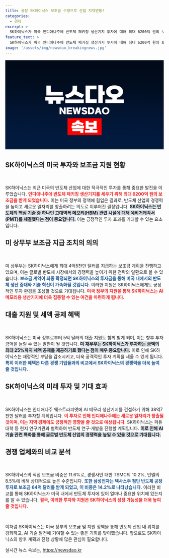 ```yaml
---
title: 공장 SK하이닉스 보조금 수령으로 산업 지각변동!
categories:
  - 경제
excerpt: >
  SK하이닉스가 미국 인디애나주에 반도체 패키징 생산기지 투자에 대해 최대 6200억 원의 보조금을 받습니다! AI 메모리 생산을 위한 새로운 허브를 추구하는 SK하이닉스의 미래가 기대됩니다.
feature_text: >
  SK하이닉스가 미국 인디애나주에 반도체 패키징 생산기지 투자에 대해 최대 6200억 원의 보조금을 받습니다! AI 메모리 생산을 위한 새로운 허브를 추구하는 SK하이닉스의 미래가 기대됩니다.
image: '/assets/img/newsdao_breakingnews.jpg'
---
```


<p><img src="/assets/img/newsdao_breakingnews.jpg" alt="koreaapp 속보" /></p>

<h2 data-ke-size="size26">SK하이닉스의 미국 투자와 보조금 지원 현황</h2>

<p data-ke-size="size16">&nbsp;</p>

<p>SK하이닉스는 최근 미국의 반도체 산업에 대한 적극적인 투자를 통해 중요한 발전을 이루었습니다. <b><span style="color: #ee2323;">인디애나주에 반도체 패키징 생산기지를 세우기 위해 최대 6200억 원의 보조금을 받게 되었습니다.</span></b> 이는 미국 정부의 정책에 힘입은 결과로, 반도체 산업의 경쟁력을 높이고 새로운 일자리를 창출하려는 의도로 이루어진 결정입니다. <b><span style="background-color: #21538527;">SK하이닉스는 반도체의 핵심 기술 중 하나인 고대역폭 메모리(HBM) 관련 시설에 대해 예비거래각서(PMT)를 체결했다는 점이 중요합니다.</span></b> 이는 긍정적인 투자 효과를 기대할 수 있는 요소입니다.</p>

<h2 data-ke-size="size26">미 상무부 보조금 지급 조치의 의의</h2>

<p data-ke-size="size16">&nbsp;</p>

<p>미 상무부는 SK하이닉스에게 최대 4억5천만 달러를 지급하는 보조금 계획을 진행하고 있으며, 이는 글로벌 반도체 시장에서의 경쟁력을 높이기 위한 전략의 일환으로 볼 수 있습니다. <b><span style="color: #1a5490;">보조금 계약이 최종 확정되면 SK하이닉스의 투자금을 통해 미국 내에서의 반도체 생산 증대와 기술 혁신이 가속화될 것입니다.</span></b> 이러한 지원은 SK하이닉스에게도 긍정적인 투자 환경을 조성할 것으로 기대됩니다. <b><span style="color: #ee2323;">미국 정부의 지원을 통해 SK하이닉스는 AI 메모리용 생산기지에 더욱 집중할 수 있는 여건을 마련하게 됩니다.</span></b></p>

<h2 data-ke-size="size26">대출 지원 및 세액 공제 혜택</h2>

<p data-ke-size="size16">&nbsp;</p>

<p>SK하이닉스는 미국 정부로부터 5억 달러의 대출 지원도 함께 받게 되며, 이는 향후 투자금액을 늘릴 수 있는 발판이 될 것입니다. <b><span style="background-color: #21538527;">미 재무부는 SK하이닉스가 투자하는 금액의 최대 25%까지 세액 공제를 제공하기로 했다는 점이 매우 중요합니다.</span></b> 이로 인해 SK하이닉스는 재정적인 부담을 감소시키고, 더욱 공격적인 투자 계획을 세울 수 있게 됩니다. <b><span style="color: #1a5490;">특히 이러한 혜택은 다른 경쟁 기업들과의 비교에서 SK하이닉스의 경쟁력을 더욱 높여 줄 것입니다.</span></b></p>

<h2 data-ke-size="size26">SK하이닉스의 미래 투자 및 기대 효과</h2>

<p data-ke-size="size16">&nbsp;</p>

<p>SK하이닉스는 인디애나주 웨스트라피엣에 AI 메모리 생산기지를 건설하기 위해 38억7천만 달러를 투자할 계획입니다. <b><span style="color: #ee2323;">이 투자로 인해 인디애나주에는 새로운 일자리가 창출될 것이며, 이는 지역 경제에도 긍정적인 영향을 줄 것으로 예상됩니다.</span></b> SK하이닉스는 퍼듀대학 등 현지 연구기관과 협력하여 반도체 연구·개발을 진행할 계획입니다. <b><span style="background-color: #21538527;">이로 인해 AI 기술 관련 특화를 통해 글로벌 반도체 산업의 경쟁력을 높일 수 있을 것으로 기대됩니다.</span></b></p>

<h2 data-ke-size="size26">경쟁 업체와의 비교 분석</h2>

<p data-ke-size="size16">&nbsp;</p>

<p>SK하이닉스의 직접 보조금 비중은 11.6%로, 경쟁사인 대만 TSMC의 10.2%, 인텔의 8.5%에 비해 상대적으로 높은 수준입니다. <b><span style="color: #1a5490;">또한 삼성전자는 텍사스주 첨단 반도체 공장 투자로 보조금 64억 달러를 받게 되었고, 이 비중은 14.2%로 나타났습니다.</span></b> 이러한 비교를 통해 SK하이닉스가 미국 내에서 반도체 투자에 있어 얼마나 중요한 위치에 있는지를 알 수 있습니다. <b><span style="color: #ee2323;">결국, 이러한 투자와 지원은 SK하이닉스의 성장 가능성을 더욱 높여 줄 것입니다.</span></b></p>

<p data-ke-size="size16">&nbsp;</p>

<p>이처럼 SK하이닉스는 미국 정부의 보조금 및 지원 정책을 통해 반도체 산업 내 위치를 강화하고, AI 기술 발전에 기여할 수 있는 좋은 기회를 맞이했습니다. 앞으로도 SK하이닉스의 향후 계획과 진행 상황에 많은 관심이 필요합니다.</p>
실시간 뉴스 속보는, <a href="https://newsdao.kr" rel="dofollow">https://newsdao.kr</a>



